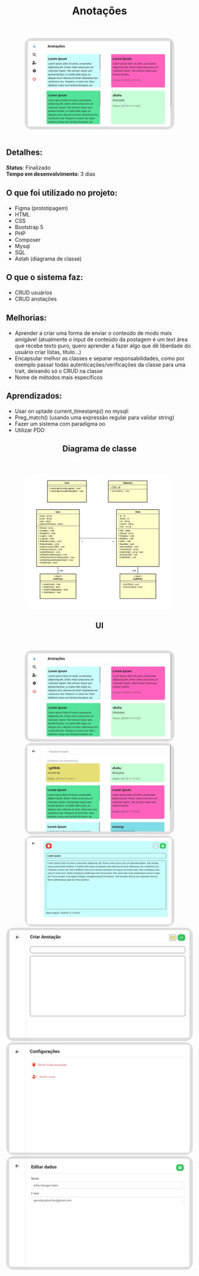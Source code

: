 <div align="center "style="margin-top: 20px; margin-bottom: 20px;">
  <h1>Anotações</h1> <br>
</div>

<div align="center" style="margin-top: 20px;">
  <img src="public/assets/images/panel.jpg" style="border-radius: 20px; max-width: 80%; height: auto;">
</div>

<br>

<div align="left" style="margin-top: 20px; margin-bottom: 20px;">
  <h2>Detalhes:</h2>
</div>

<div align="left" style="margin-top: 20px; margin-bottom: 20px;">
  <strong>Status</strong>: Finalizado <br>
  <strong>Tempo em desenvolvimento</strong>:  3 dias <br> 
</div>

<div align="left" style="margin-top: 20px; margin-bottom: 20px;">
  <h2>O que foi utilizado no projeto:</h2>
</div>

<ul>
  <li>Figma (prototipagem)</li>
  <li>HTML</li>
  <li>CSS</li>
  <li>Bootstrap 5</li>
  <li>PHP</li>
  <li>Composer</li>
  <li>Mysql</li>
  <li>SQL</li>
  <li>Astah (diagrama de classe)</li>
</ul>

<div align="left" style="margin-top: 20px; margin-bottom: 20px;">
  <h2>O que o sistema faz:</h2>
</div>

<ul>
  <li>CRUD usuários</li>
  <li>CRUD anotações</li>
</ul>

<div align="left" style="margin-top: 20px; margin-bottom: 20px;">
  <h2>Melhorias:</h2>
</div>

<ul>
  <li>Aprender a criar uma forma de enviar o conteúdo de modo mais amigável (atualmente o input de conteúdo da postagem é um text área que recebe texto puro, quero aprender a fazer algo que dê liberdade do usuário criar listas, título...)</li>
  <li>Encapsular melhor as classes e separar responsabilidades, como por exemplo passar todas autenticações/verificações da classe para uma trait, deixando só o CRUD na classe</li>
  <li>Nome de métodos mais específicos</li>
</ul>

<div align="left" style="margin-top: 20px; margin-bottom: 20px;">
  <h2>Aprendizados:</h2>
</div>

<ul>
  <li>Usar on uptade current_timestamp() no mysqli</li>
  <li>Preg_match() (usando uma expressão regular para validar string)</li>
  <li>Fazer um sistema com paradigma oo</li>
  <li>Utilizar PDO</li>
</ul>

<div align="center" style="margin-top: 20px; margin-bottom: 20px;">
  <h2>Diagrama de classe</h2> <br>
</div>

<div align="center">
  <img src="public/assets/images/diagrama.jpg" style="border-radius: 20px; max-width: 80%; height: auto;">
</div>

<div align="center" style="margin-top: 20px; margin-bottom: 20px;">
  <h2>UI</h2> <br>
</div>

<div align="center">
  <img src="public/assets/images/panel.jpg" style="border-radius: 20px; max-width: 80%; height: auto;">
</div>

<div align="center">
  <img src="public/assets/images/search.jpg" style="border-radius: 20px; max-width: 80%; height: auto;">
</div>

<div align="center">
  <img src="public/assets/images/note.jpg" style="border-radius: 20px; max-width: 80%; height: auto;">
</div>

<div align="center">
  <img src="public/assets/images/newnote.jpg" style="border-radius: 20px; height: auto;">
</div>

<div align="center">
  <img src="public/assets/images/configs.jpg" style="border-radius: 20px; height: auto;">
</div>

<div align="center">
  <img src="public/assets/images/edituser.jpg" style="border-radius: 20px; height: auto;">
</div>





